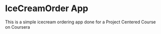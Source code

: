 # IceCreamOrder App
This is a simple icecream ordering app done for a Project Centered Course on Coursera
